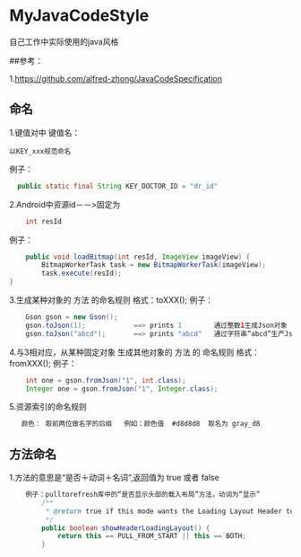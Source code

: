 # MyJavaCodeStyle
自己工作中实际使用的java风格

##参考：

1.<https://github.com/alfred-zhong/JavaCodeSpecification>
## 命名
1.键值对中 键值名：
	
	以KEY_xxx规范命名
  例子：
  ``` java
  	public static final String KEY_DOCTOR_ID = "dr_id"
  ```
  
2.Android中资源id－－>固定为 
``` java
	int resId
``` 
	
  例子：

``` java
 	public void loadBitmap(int resId, ImageView imageView) {
    	BitmapWorkerTask task = new BitmapWorkerTask(imageView);
    	task.execute(resId);
}
```
3.生成某种对象的 方法 的命名规则  格式：toXXX();
  例子：
``` java
	Gson gson = new Gson();
	gson.toJson(1);            ==> prints 1        通过整数1生成Json对象
	gson.toJson("abcd");       ==> prints "abcd"   通过字符串“abcd”生产Json对象
```
4.与3相对应，从某种固定对象 生成其他对象的 方法 的 命名规则 格式：fromXXX();
  例子：
``` java
	int one = gson.fromJson("1", int.class);
	Integer one = gson.fromJson("1", Integer.class);
```
5.资源索引的命名规则
``` java
   颜色： 取前两位做名字的后缀   例如：颜色值  #d8d8d8  取名为 gray_d8   
```
## 方法命名

1.方法的意思是“是否＋动词＋名词”,返回值为 true 或者  false 
``` java
	例子：pulltorefresh库中的“是否显示头部的载入布局”方法，动词为“显示”
   		/**
		 * @return true if this mode wants the Loading Layout Header to be shown
		 */
		public boolean showHeaderLoadingLayout() {
			return this == PULL_FROM_START || this == BOTH;
		}

```

